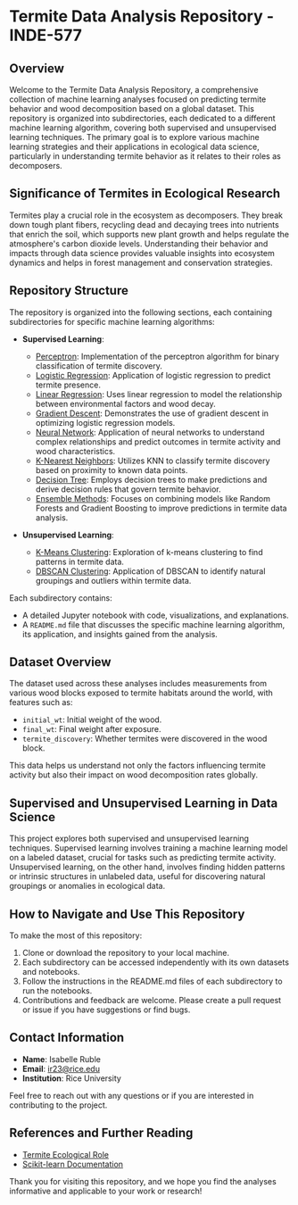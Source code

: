 # Termite Data Analysis Repository - INDE-577

## Overview

Welcome to the Termite Data Analysis Repository, a comprehensive collection of machine learning analyses focused on predicting termite behavior and wood decomposition based on a global dataset. This repository is organized into subdirectories, each dedicated to a different machine learning algorithm, covering both supervised and unsupervised learning techniques. The primary goal is to explore various machine learning strategies and their applications in ecological data science, particularly in understanding termite behavior as it relates to their roles as decomposers.

## Significance of Termites in Ecological Research

Termites play a crucial role in the ecosystem as decomposers. They break down tough plant fibers, recycling dead and decaying trees into nutrients that enrich the soil, which supports new plant growth and helps regulate the atmosphere's carbon dioxide levels. Understanding their behavior and impacts through data science provides valuable insights into ecosystem dynamics and helps in forest management and conservation strategies.

## Repository Structure

The repository is organized into the following sections, each containing subdirectories for specific machine learning algorithms:

- **Supervised Learning**:
  - [Perceptron](Supervised%20Learning/perceptron/perceptron.ipynb): Implementation of the perceptron algorithm for binary classification of termite discovery.
  - [Logistic Regression](Supervised%20Learning/logistic_regression/logistic_regression.ipynb): Application of logistic regression to predict termite presence.
  - [Linear Regression](Supervised%20Learning/linear_regression/linear_regression.ipynb): Uses linear regression to model the relationship between environmental factors and wood decay.
  - [Gradient Descent](Supervised%20Learning/gradient_descent/gradient_descent.ipynb): Demonstrates the use of gradient descent in optimizing logistic regression models.
  - [Neural Network](Supervised%20Learning/neural_network/neural_network.ipynb): Application of neural networks to understand complex relationships and predict outcomes in termite activity and wood characteristics.
  - [K-Nearest Neighbors](Supervised%20Learning/k_nearest_neighbors/k_nearest_neighbors.ipynb): Utilizes KNN to classify termite discovery based on proximity to known data points.
  - [Decision Tree](Supervised%20Learning/decision_tree/decision_tree.ipynb): Employs decision trees to make predictions and derive decision rules that govern termite behavior.
  - [Ensemble Methods](Supervised%20Learning/ensemble_methods/ensemble_methods.ipynb): Focuses on combining models like Random Forests and Gradient Boosting to improve predictions in termite data analysis.

- **Unsupervised Learning**:
  - [K-Means Clustering](Unsupervised%20Learning/k_means_clustering/k_means_clustering.ipynb): Exploration of k-means clustering to find patterns in termite data.
  - [DBSCAN Clustering](Unsupervised%20Learning/dbscan_clustering/dbscan_clustering.ipynb): Application of DBSCAN to identify natural groupings and outliers within termite data.

Each subdirectory contains:
- A detailed Jupyter notebook with code, visualizations, and explanations.
- A `README.md` file that discusses the specific machine learning algorithm, its application, and insights gained from the analysis.


## Dataset Overview

The dataset used across these analyses includes measurements from various wood blocks exposed to termite habitats around the world, with features such as:
- `initial_wt`: Initial weight of the wood.
- `final_wt`: Final weight after exposure.
- `termite_discovery`: Whether termites were discovered in the wood block.

This data helps us understand not only the factors influencing termite activity but also their impact on wood decomposition rates globally.

## Supervised and Unsupervised Learning in Data Science

This project explores both supervised and unsupervised learning techniques. Supervised learning involves training a machine learning model on a labeled dataset, crucial for tasks such as predicting termite activity. Unsupervised learning, on the other hand, involves finding hidden patterns or intrinsic structures in unlabeled data, useful for discovering natural groupings or anomalies in ecological data.

## How to Navigate and Use This Repository

To make the most of this repository:
1. Clone or download the repository to your local machine.
2. Each subdirectory can be accessed independently with its own datasets and notebooks.
3. Follow the instructions in the README.md files of each subdirectory to run the notebooks.
4. Contributions and feedback are welcome. Please create a pull request or issue if you have suggestions or find bugs.

## Contact Information

- **Name**: Isabelle Ruble
- **Email**: ir23@rice.edu
- **Institution**: Rice University

Feel free to reach out with any questions or if you are interested in contributing to the project.

## References and Further Reading

- [Termite Ecological Role](https://www.sciencedirect.com/science/article/pii/S0960982213000833)
- [Scikit-learn Documentation](https://scikit-learn.org/stable/)

Thank you for visiting this repository, and we hope you find the analyses informative and applicable to your work or research!
